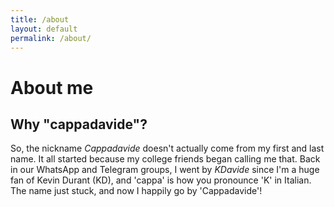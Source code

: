 ```yaml
---
title: /about
layout: default
permalink: /about/
---
```


# About me
## Why "cappadavide"?
So, the nickname *Cappadavide* doesn't actually come from my first and last name. It all started because my college friends began calling me that. Back in our WhatsApp and Telegram groups, I went by *KDavide* since I'm a huge fan of Kevin Durant (KD), and 'cappa' is how you pronounce 'K' in Italian. The name just stuck, and now I happily go by 'Cappadavide'!
